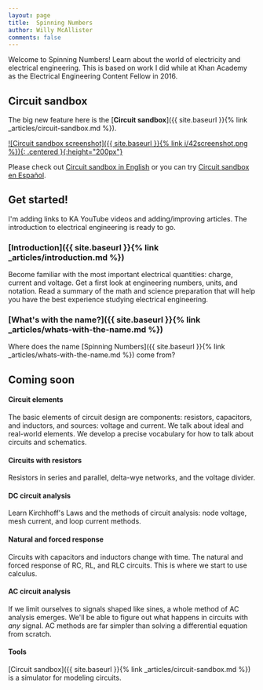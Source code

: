 ```yaml
--- 
layout: page
title:  Spinning Numbers 
author: Willy McAllister
comments: false
---
```


Welcome to Spinning Numbers! Learn about the world of electricity and electrical engineering. This is based on work I did while at Khan Academy as the Electrical Engineering Content Fellow in 2016. 

## Circuit sandbox

The big new feature here is the [**Circuit sandbox**]({{ site.baseurl }}{% link _articles/circuit-sandbox.md %}). 

[![Circuit sandbox screenshot]({{ site.baseurl }}{% link i/42screenshot.png %}){: .centered }{:height="200px"}](https://willymcallister.github.io/Circuit-sandbox/index.html)

Please check out [Circuit sandbox in English](https://willymcallister.github.io/Circuit-sandbox/index.html) or you can try [Circuit sandbox en Español](https://willymcallister.github.io/Circuit-sandbox/index-es.html). 

## Get started!
I'm adding links to KA YouTube videos and adding/improving articles. The introduction to electrical engineering is ready to go.

### [Introduction]({{ site.baseurl }}{% link _articles/introduction.md %})
Become familiar with the most important electrical quantities: charge, current and voltage. Get a first look at engineering numbers, units, and notation. Read a summary of the math and science preparation that will help you have the best experience studying electrical engineering.

### [What's with the name?]({{ site.baseurl }}{% link _articles/whats-with-the-name.md %})

Where does the name [Spinning Numbers]({{ site.baseurl }}{% link _articles/whats-with-the-name.md %}) come from?

## Coming soon

#### Circuit elements
The basic elements of circuit design are components: resistors, capacitors, and inductors, and sources: voltage and current. We talk about ideal and real-world elements. We develop a precise vocabulary for how to talk about circuits and schematics.

#### Circuits with resistors
Resistors in series and parallel, delta-wye networks, and the voltage divider.

#### DC circuit analysis
Learn Kirchhoff's Laws and the methods of circuit analysis: node voltage, mesh current, and loop current methods.

#### Natural and forced response
Circuits with capacitors and inductors change with time. The natural and forced response of RC, RL, and RLC circuits. This is where we start to use calculus.

#### AC circuit analysis
If we limit ourselves to signals shaped like sines, a whole method of AC analysis emerges. We'll be able to figure out what happens in circuits with *any* signal. AC methods are far simpler than solving a differential equation from scratch.

#### Tools

[Circuit sandbox]({{ site.baseurl }}{% link _articles/circuit-sandbox.md %}) is a simulator for modeling circuits.

